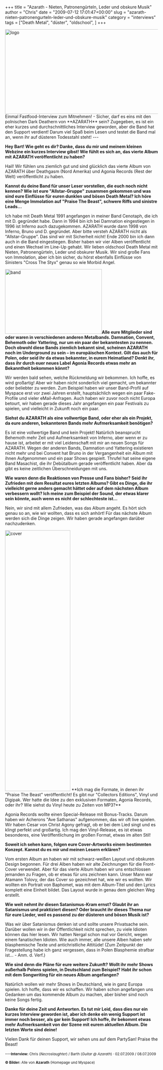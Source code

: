+++
title = "Azarath -  Nieten, Patronengürteln, Leder und obskure Musik"
author = "Chris"
date = "2009-07-12 17:01:47+00:00"
slug = "azarath-nieten-patronengurteln-leder-und-obskure-musik"
category = "interviews"
tags = ["Death Metal", "düster", "oldschool", ]
+++

<img src="http://necroslaughter.de/wp-content/uploads/2009/07/logo.jpg" alt="logo" title="logo" width="555" height="279" class="alignnone size-full wp-image-1290" />
Einmal Fastfood-Interview zum Mitnehmen! - Sicher, darf es eins mit den polnischen Dark Deathern von **AZARATH** sein?
Zugegeben, es ist ein eher kurzes und durchschnittliches Interview geworden, aber die Band hat den Support verdient! 
Darum viel Spaß beim Lesen und testet die Band mal an, wenn ihr auf düsteren Todesstahl steht!
---

**Hey Bart! Wie geht es dir? Danke, dass du mir und meinem kleinen Webzine ein kurzes Interview gibst! Wie fühlt es sich an, das vierte Album mit AZARATH veröffentlicht zu haben?**

Hail! Wir fühlen uns ziemlich gut und sind glücklich das vierte Album von AZARATH über Deathgasm (Nord Amerika) und Agonia Records (Rest der Welt) veröffentlicht zu haben.


**Kannst du deine Band für unser Leser vorstellen, die euch noch nicht kennen? Wie ist eure "Allstar-Gruppe" zusammen gekommen und was sind eure Einflüsse für euren dunklen und bösen Death Metal? Ich höre eine Menge Immolation auf "Praise The Beast", schwere Riffs und sinistre Leads...**

Ich habe mit Death Metal 1991 angefangen in meiner Band Cenotaph, die ich mit D. gegründet habe. Dann in 1994 bin ich bei Damnation eingestiegen in 1996 ist Inferno auch dazugekommen. AZARATH wurde dann 1998 von Inferno, Bruno und D. gegründet. Aber bitte versteh AZARATH nicht als "Allstar-Gruppe". Das sind wir mit Sicherheit nicht! Ende 2000 bin ich dann auch in die Band eingestiegen. Bisher haben wir vier Alben veröffentlicht und einen Wechsel im Line-Up gehabt. Wir lieben oldschool Death Metal mit Nieten, Patronengürteln, Leder und obskurer Musik. Wir sind große Fans von Immolation, aber ich bin sicher, du hörst ebenfalls Einflüsse von Sinisters "Cross The Styx" genau so wie Morbid Angel.


<img src="http://necroslaughter.de/wp-content/uploads/2009/07/band.jpg" alt="band" title="band" width="319" height="213" class="imgLeft bordered" />**Alle eure Mitglieder sind oder waren in verschiedenen anderen Metalbands. Damnation, Convent, Behemoth oder Yattering, nur um ein paar der bekanntesten zu nennen. Doch obwohl diese Bands ziemlich bekannt sind, scheinen AZARATH noch im Underground zu sein – im europäischen Kontext. Gilt das auch für Polen, oder seid ihr da etwas bekannter, in eurem Heimatland? Denkt ihr, dass ihr durch euer neues Label Agonia Records etwas mehr an Bekanntheit bekommen könnt?**

Wir werden bald sehen, welche Rückmeldung wir bekommen. Ich hoffe, es wird großartig! Aber wir haben nicht sonderlich viel gemacht, um bekannter oder beliebter zu werden. Zum Beispiel haben wir unser Band-Profil auf Myspace erst vor zwei Jahren erstellt, hauptsächlich wegen ein paar Fake-Profile und vieler eMail-Anfragen. Auch haben wir zuvor noch nicht Europa betourt, wir haben gerade dieses Jahr angefangen ein paar Festivals zu spielen, und vielleicht in Zukunft noch ein paar.


**Siehst du AZARATH als eine vollwertige Band, oder eher als ein Projekt, da eure anderen, bekannteren Bands mehr Aufmerksamkeit benötigen?**

Es ist eine vollwertige Band und kein Projekt! Natürlich beansprucht Behemoth mehr Zeit und Aufmerksamkeit von Inferno, aber wenn er zu hause ist, arbeitet er mit viel Leidenschaft mit mir an neuen Songs für AZARATH. Wegen der anderen Bands, Damnation und Yattering existieren nicht mehr und bei Convent hat Bruno in der Vergangenheit ein Album mit ihnen Aufgenommen und ein paar Shows gespielt. Thrufel hat seine eigene Band Masachist, die ihr Debütalbum gerade veröffentlicht haben. Aber da gibt es keine zeitlichen Überschneidungen mit uns. 


**Wie waren denn die Reaktionen von Presse und Fans bisher? Seid ihr Zufrieden mit dem Resultat eures letzten Albums? Gibt es Dinge, die ihr vielleicht gerne anders gemacht hättet oder auf dem nächsten Album verbessern wollt? Ich meine zum Beispiel der Sound, der etwas klarer sein könnte, auch wenn es nicht der schlechteste ist...**

Nein, wir sind mit allem Zufrieden, was das Album angeht. Es hört sich genau so an, wie wir wollten, dass es sich anhört! Für das nächste Album werden sich die Dinge zeigen. Wir haben gerade angefangen darüber nachzudenken.


<img src="http://necroslaughter.de/wp-content/uploads/2009/07/cover.jpg" alt="cover" title="cover" width="215" height="860" class="imgRight bordered" />
**Ich mag die Formate, in denen ihr "Praise The Beast" veröffentlicht! Es gibt nur "Collectors Editions", Vinyl und Digipak. Wer hatte die Idee zu den exklusiven Formaten, Agonia Records, oder ihr? Wie siehst du Vinyl heute zu Zeiten von MP3?**

Agonia Records wollte einen Special-Release mit Bonus-Tracks. Darum haben wir Acherons "Ave Sathanas" aufgenommen, das wir oft live spielen. Wir haben Cesar von Christ Agony gefragt, ob er bei dem Lied singt und es klingt perfekt und großartig. Ich mag den Vinyl-Release, es ist etwas besonderes, eine Veröffentlichung im großen Format, etwas im alten Stil!


**Soweit ich sehen kann, folgen eure Cover-Artworks einem bestimmten Konzept. Kannst du es mir und meinen Lesern erklären?**

Vom ersten Album an haben wir mit schwarz-weißen Layout und obskuren Design begonnen. Für drei Alben haben wir alte Zeichnungen für die Front-Cover verwendet. Aber für das vierte Album haben wir uns entschlossen jemanden zu Fragen, ob er etwas für uns zeichnen kann. Unser Mann war Atamann Tolovy, der das Cover so gezeichnet hat, wie wir es wollten. Wir wollten ein Portrait von Baphomet, was mit dem Album-Titel und den Lyrics komplett eine Einheit bildet. Das Layout wurde in genau dem gleichen Weg erstellt.

**Wie weit nehmt ihr diesen Satanismus-Kram ernst? Glaubt ihr an Satanismus und praktiziert diesen? Oder braucht ihr dieses Thema nur für eure Lieder, weil es passend zu der düsteren und bösen Musik ist?**

Was wir über Satanismus denken ist und sollte unsere Privatsache sein. Darüber wollen wir in der Öffentlichkeit nicht sprechen, zu viele Idioten können das hier lesen. Wir hatten Nergal schon mal vor Gericht, wegen einem fanatischen Idioten. Wie auch immer, alle unsere Alben haben sehr blasphemische Texte und antichristliche Attitüde!
(Zum Zeitpunkt der Fragestellung habe ich ganz vergessen, dass in Polen Blasphemie strafbar ist... - Anm. d. Verf.)


**Wie sind denn die Pläne für eure weitere Zukunft? Wollt ihr mehr Shows außerhalb Polens spielen, in Deutschland zum Beispiel? Habt ihr schon mit dem Songwriting für ein neues Album angefangen?**

Natürlich wollen wir mehr Shows in Deutschland, wie in ganz Europa spielen. Ich hoffe, dass wir es schaffen. Wir haben schon angefangen uns Gedanken um das kommende Album zu machen, aber bisher sind noch keine Songs fertig.


**Danke für deine Zeit und Antworten. Es tut mir Leid, dass dies nur ein kurzes Interview geworden ist, aber ich denke ein wenig Support ist immer noch besser, als gar kein Support! Ich hoffe, ihr bekommt etwas mehr Aufmerksamkeit von der Szene mit eurem aktuellen Album. Die letzten Worte sind deine!**

Vielen Dank für deinen Support, wir sehen uns auf dem PartySan! Praise the Beast!

---<small>**Interview:** Chris (_Necroslaughter_) / Barth (_Guitar @ Azarath_) &middot; 02.07.2009 / 08.07.2009

**&copy; Bilder:**
Alle von **Azarath** (Homepage und Myspace)
</small>
